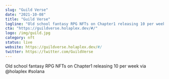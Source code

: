 ```yaml
---
slug: "Guild Verse"
date: "2021-10-08"
title: "Guild Verse"
logline: "Old school fantasy RPG NFTs on Chapter1 releasing 10 per week via @holaplex #solana"
cta: "https://guildverse.holaplex.dev/#/"
logo: /img/guild.jpg
category: nft
status: live
website: https://guildverse.holaplex.dev/#/
twitter: https://twitter.com/GuildVerse
---
```


Old school fantasy RPG NFTs on Chapter1 releasing 10 per week via @holaplex #solana

